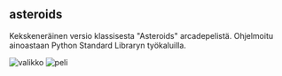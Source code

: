 ## asteroids

Kekskeneräinen versio klassisesta "Asteroids" arcadepelistä. Ohjelmoitu ainoastaan Python Standard Libraryn työkaluilla.

![valikko](https://i.imgur.com/OovHHmH.png)
![peli](https://imgur.com/TLN7j3f.png)
